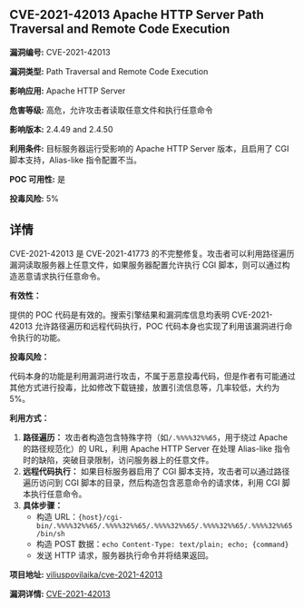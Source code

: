 ## CVE-2021-42013 Apache HTTP Server Path Traversal and Remote Code Execution

**漏洞编号:** CVE-2021-42013

**漏洞类型:** Path Traversal and Remote Code Execution

**影响应用:** Apache HTTP Server

**危害等级:** 高危，允许攻击者读取任意文件和执行任意命令

**影响版本:** 2.4.49 and 2.4.50

**利用条件:** 目标服务器运行受影响的 Apache HTTP Server 版本，且启用了 CGI 脚本支持，Alias-like 指令配置不当。

**POC 可用性:** 是

**投毒风险:** 5%

## 详情

CVE-2021-42013 是 CVE-2021-41773 的不完整修复。攻击者可以利用路径遍历漏洞读取服务器上任意文件，如果服务器配置允许执行 CGI 脚本，则可以通过构造恶意请求执行任意命令。

**有效性：**

提供的 POC 代码是有效的。搜索引擎结果和漏洞库信息均表明 CVE-2021-42013 允许路径遍历和远程代码执行，POC 代码本身也实现了利用该漏洞进行命令执行的功能。

**投毒风险：**

代码本身的功能是利用漏洞进行攻击，不属于恶意投毒代码，但是作者有可能通过其他方式进行投毒，比如修改下载链接，放置引流信息等，几率较低，大约为 5%。

**利用方式：**

1.  **路径遍历：** 攻击者构造包含特殊字符（如`/.%%%%32%%65`，用于绕过 Apache 的路径规范化）的 URL，利用 Apache HTTP Server 在处理 Alias-like 指令时的缺陷，突破目录限制，访问服务器上的任意文件。
2.  **远程代码执行：** 如果目标服务器启用了 CGI 脚本支持，攻击者可以通过路径遍历访问到 CGI 脚本的目录，然后构造包含恶意命令的请求体，利用 CGI 脚本执行任意命令。
3.  **具体步骤：**
    *   构造 URL：`{host}/cgi-bin/.%%%%32%%65/.%%%%32%%65/.%%%%32%%65/.%%%%32%%65/.%%%%32%%65/bin/sh`
    *   构造 POST 数据：`echo Content-Type: text/plain; echo; {command}`
    *   发送 HTTP 请求，服务器执行命令并将结果返回。

**项目地址:** [viliuspovilaika/cve-2021-42013](https://github.com/viliuspovilaika/cve-2021-42013)

**漏洞详情:** [CVE-2021-42013](https://nvd.nist.gov/vuln/detail/CVE-2021-42013)